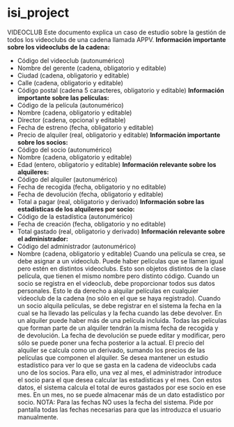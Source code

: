 # isi_project
VIDEOCLUB
Este documento explica un caso de estudio sobre la gestión de todos los videoclubs
de una cadena llamada APPV.
**Información importante sobre los videoclubs de la cadena:**
* Código del videoclub (autonumérico)
* Nombre del gerente (cadena, obligatorio y editable)
* Ciudad (cadena, obligatorio y editable)
* Calle (cadena, obligatorio y editable)
* Código postal (cadena 5 caracteres, obligatorio y editable)
**Información importante sobre las películas:**
* Código de la película (autonumérico)
* Nombre (cadena, obligatorio y editable)
* Director (cadena, opcional y editable)
* Fecha de estreno (fecha, obligatorio y editable)
* Precio de alquiler (real, obligatorio y editable)
**Información importante sobre los socios:**
* Código del socio (autonumérico)
* Nombre (cadena, obligatorio y editable)
* Edad (entero, obligatorio y editable)
**Información relevante sobre los alquileres:**
* Código del alquiler (autonumérico)
* Fecha de recogida (fecha, obligatorio y no editable)
* Fecha de devolución (fecha, obligatorio y editable)
* Total a pagar (real, obligatorio y derivado)
**Información sobre las estadísticas de los alquileres por socio:**
* Código de la estadística (autonumérico)
* Fecha de creación (fecha, obligatorio y no editable)
* Total gastado (real, obligatorio y derivado)
**Información relevante sobre el administrador:**
* Código del administrador (autonumérico)
* Nombre (cadena, obligatorio y editable)
Cuando una película se crea, se debe asignar a un videoclub. Puede haber películas
que se llamen igual pero estén en distintos videoclubs. Esto son objetos distintos de la
clase película, que tienen el mismo nombre pero distinto código. 
Cuando un socio se registra en el videoclub, debe proporcionar todos sus datos
personales. Esto le da derecho a alquilar películas en cualquier videoclub de la cadena
(no sólo en el que se haya registrado).
Cuando un socio alquila películas, se debe registrar en el sistema la fecha en la cual
se ha llevado las películas y la fecha cuando las debe devolver. En un alquiler puede
haber más de una película incluida. Todas las películas que forman parte de un
alquiler tendrán la misma fecha de recogida y de devolución. La fecha de devolución
se puede editar y modificar, pero sólo se puede poner una fecha posterior a la actual.
El precio del alquiler se calcula como un derivado, sumando los precios de las
películas que componen el alquiler.
Se desea mantener un estudio estadístico para ver lo que se gasta en la cadena de
videoclubs cada uno de los socios. Para ello, una vez al mes, el administrador
introduce el socio para el que desea calcular las estadísticas y el mes. Con estos
datos, el sistema calcula el total de euros gastados por ese socio en ese mes. En un
mes, no se puede almacenar más de un dato estadístico por socio.
NOTA: Para las fechas NO uses la fecha del sistema. Pide por pantalla todas las
fechas necesarias para que las introduzca el usuario manualmente. 
